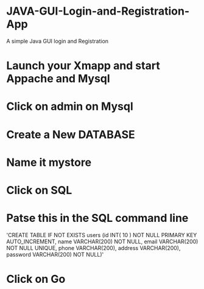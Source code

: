 # JAVA-GUI-Login-and-Registration-App
A simple Java GUI login and Registration 

# Launch your Xmapp and start Appache and Mysql 
# Click on admin on Mysql 
# Create a New DATABASE 
# Name it mystore
# Click on SQL 
# Patse this in the SQL command line 
'CREATE TABLE IF NOT EXISTS users (id INT( 10 ) NOT NULL PRIMARY KEY AUTO_INCREMENT, name VARCHAR(200) NOT NULL, email VARCHAR(200) NOT NULL UNIQUE, phone VARCHAR(200), address VARCHAR(200), password VARCHAR(200) NOT NULL)'
# Click on Go 